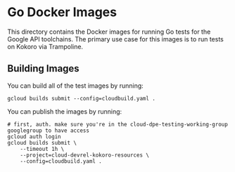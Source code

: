 # Go Docker Images

This directory contains the Docker images for running Go tests for the Google API toolchains.
The primary use case for this images is to run tests on Kokoro via Trampoline.

## Building Images

You can build all of the test images by running:

```
gcloud builds submit --config=cloudbuild.yaml .
```

You can publish the images by running:

```
# first, auth. make sure you're in the cloud-dpe-testing-working-group googlegroup to have access
gcloud auth login
gcloud builds submit \
    --timeout 1h \
    --project=cloud-devrel-kokoro-resources \
    --config=cloudbuild.yaml .
```
